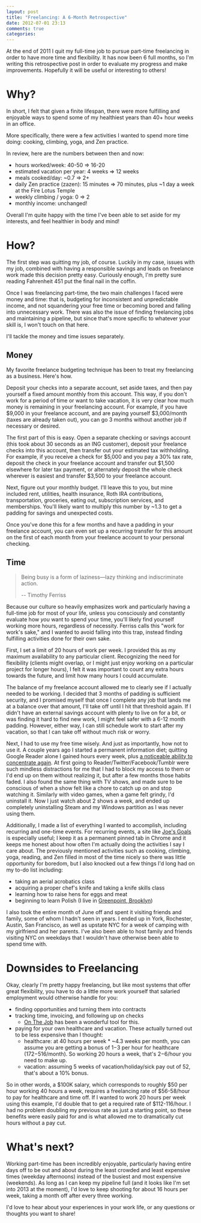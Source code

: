 ```yaml
---
layout: post
title: "Freelancing: A 6-Month Retrospective"
date: 2012-07-01 23:13
comments: true
categories: 
---
```


At the end of 2011 I quit my full-time job to pursue part-time freelancing in order to have more time and flexibility. It has now been 6 full months, so I'm writing this retrospective post in order to evaluate my progress and make improvements. Hopefully it will be useful or interesting to others!

Why?
====
In short, I felt that given a finite lifespan, there were more
fulfilling and enjoyable ways to spend some of my healthiest years than 40+ hour weeks in an
office.

More specifically, there were a few activities I wanted to spend more time doing: cooking, climbing, yoga, and Zen practice.

In review, here are the numbers between then and now:

* hours worked/week: 40-50 => 16-20
* estimated vacation per year: 4 weeks => 12 weeks
* meals cooked/day: ~0.7 => 2+
* daily Zen practice (zazen): 15 minutes => 70 minutes, plus ~1 day a
  week at the Fire Lotus Temple
* weekly climbing / yoga: 0 => 2
* monthly income: unchanged!

Overall I'm quite happy with the time I've been able to set aside
for my interests, and feel healthier in body and mind!

How?
====
The first step was quitting my job, of course. Luckily in my case,
issues with my job, combined with having a responsible savings and leads on freelance work made this decision pretty easy. Curiously enough, I'm pretty sure reading Fahrenheit 451 put the final nail in the coffin.

Once I was freelancing part-time, the two main challenges I faced were money and time:
that is, budgeting for inconsistent and unpredictable income, and not squandering your
free time or becoming bored and falling into unnecessary work. There was also the issue of finding
freelancing jobs and maintaining a pipeline, but since that's more
specific to whatever your skill is, I won't touch on that here.

I'll tackle the money and time issues separately.

Money
-----
My favorite freelance budgeting technique has been to treat my freelancing
as a business. Here's how.

Deposit your checks into a separate account, set aside
taxes, and then pay yourself a fixed amount monthly from this account. This way, if you
don't work for a period of time or want to take vacation, it is very
clear how much money is remaining in your freelancing account. For
example, if you have $9,000 in your freelance account, and are paying yourself
$3,000/month (taxes are already taken out), you can go 3 months without another job if
necessary or desired.

The first part of this is easy. Open a separate checking or savings
account (this took about 30 seconds as an ING customer), deposit your
freelance checks into this account, then transfer out your estimated tax
withholding. For example, if you receive a check for $5,000 and you pay a 30%
tax rate, deposit the check in your freelance account and transfer out
$1,500 elsewhere for later tax payment, or alternately deposit the whole
check wherever is easiest and transfer $3,500 to your freelance account.

Next, figure out your monthly budget. I'll leave this to you, but
mine included rent, utilities, health insurance, Roth IRA contributions,
transportation, groceries, eating out, subscription services, and
memberships. You'll likely want to
multiply this number by ~1.3 to get a padding for savings and unexpected costs.

Once you've done this for a few months and have a padding in your freelance account, you
can even set up a recurring transfer for this amount on the first of each month from your
freelance account to your personal checking.

Time
----
> Being busy is a form of laziness—lazy thinking and indiscriminate action.
>
> -- Timothy Ferriss

Because our culture so heavily emphasizes work and particularly having a full-time job for most of your life, unless you consciously and constantly evaluate how _you_ want to spend your time, you'll likely find yourself working more hours, regardless of necessity. Ferriss calls this "work for work's sake," and I wanted to avoid falling into this trap, instead finding fulfilling activities done for their own sake.

First, I set a limit of 20 hours of work per week. I provided this as
my maximum availability to any particular client. Recognizing the need for flexibility (clients might overlap, or I might just enjoy working on a particular
project for longer hours), I felt it was important to count any extra
hours towards the future, and limit how many hours I could accumulate.

The balance of my freelance account allowed me to clearly see if I actually needed to be working. I decided that 3 months of padding is sufficient security, and I promised myself that once I complete any job that lands me at a balance over that amount, I'll take off until I hit that threshold again. If I didn't have an external savings account with plenty to live on for a bit, or was finding it hard to find new work, I might feel safer with a 6-12 month padding. However, either way, I can still schedule work to start after my vacation, so that I can take off without much risk or worry.

Next, I had to use my free time wisely. And just as importantly, how not to use it. A couple years ago I started a permanent information diet; quitting Google Reader alone I gained hours every week,
plus [a noticeable ability to concentrate again](http://www.amazon.com/The-Shallows-Internet-Doing-Brains/dp/0393072223). At first going to Reader/Twitter/Facebook/Tumblr were such mindless distractions for me that I had to block my access to them or I'd end up on them without realizing it, but after a few months those habits faded. I also found the same thing with TV shows, and made sure to be conscious of when a show felt like a chore to catch up on and stop watching it. Similarly with video games, when a game felt grindy, I'd uninstall it. Now I just watch about 2 shows a week, and ended up completely uninstalling Steam and my Windows partition as I was never using them.

Additionally, I made a list of everything I wanted to accomplish, including recurring
and one-time events. For recurring events, a site like [Joe's Goals](http://www.joesgoals.com) is especially useful; I keep it as a permanent pinned tab in Chrome and it keeps me honest about how often I'm actually doing the activities I say I care about. The previously mentioned activities such as cooking,
climbing, yoga, reading, and Zen filled in most of the time nicely so
there was little opportunity for boredom, but
I also knocked out a few things
I'd long had on my to-do list including:

* taking an aerial acrobatics class
* acquiring a proper chef's knife and taking a knife skills class
* learning how to raise hens for eggs and meat
* beginning to learn Polish (I live in [Greenpoint, Brooklyn](http://en.wikipedia.org/wiki/Greenpoint,_Brooklyn))

I also took the entire month of June off and spent it visiting friends
and family, some of whom I hadn't seen in years. I ended up in York, Rochester, Austin, San Francisco, as well as upstate NYC for a
week of camping with my girlfriend and her parents. I've also been
able to host family and friends visiting NYC on weekdays that I wouldn't have
otherwise been able to spend time with.

Downsides to Freelancing
========================

Okay, clearly I'm pretty happy freelancing, but like most systems that offer great flexibility, you have to do a little
more work yourself that salaried employment would otherwise handle for you:

* finding opportunities and turning them into contracts
* tracking time, invoicing, and following up on checks
   * [On The Job](http://stuntsoftware.com/onthejob/) has been a wonderful tool for this.
* paying for your own healthcare and vacation. These actually turned out
  to be less expensive than I thought:
   * healthcare: at 40 hours per week * ~4.3 weeks per month, you can assume you are getting
   a bonus of $1-$3 per hour for healthcare ($172-$516/month). So
   working 20 hours a week, that's $2-$6/hour you need to make up.
   * vacation: assuming 5 weeks of vacation/holiday/sick pay out of 52,
     that's about a 10% bonus.

So in other words, a $100K salary, which corresponds to roughly $50 per
hour working 40 hours a week,
requires a freelancing rate of $56-58/hour to pay for healthcare and
time off. If I wanted to work
20 hours per week using this example, I'd double that to get a required
rate of $112-116/hour. I had no problem
doubling my previous rate as just a starting point, so these benefits were easily paid for and is what allowed me to dramatically cut hours without a
pay cut.

What's next?
============

Working part-time has been incredibly enjoyable, particularly having
entire days off to be out and about during the least crowded and least
expensive times (weekday afternoons)
instead of the busiest and most expensive (weekends). As long as I can
keep my pipeline full (and it looks like I'm set into 2013 at the
moment), I'd love to keep shooting for about 16 hours per week, taking a
month off after every three working.

I'd love to hear about your experiences in your work life, or any
questions or thoughts you want to share!
